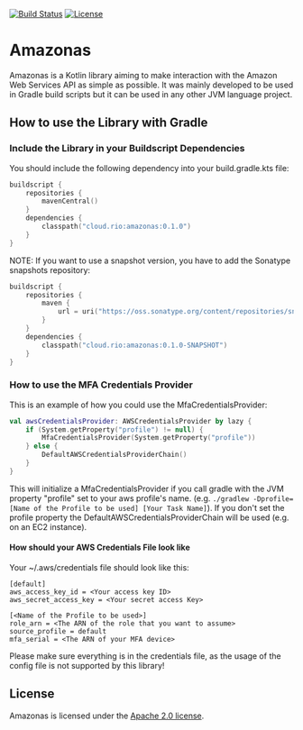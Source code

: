 [![Build Status](https://travis-ci.com/rio-cloud/amazonas.svg?branch=master)](https://travis-ci.com/rio-cloud/amazonas)
[![License](https://img.shields.io/badge/License-Apache%202.0-blue.svg)](https://opensource.org/licenses/Apache-2.0)

# Amazonas

Amazonas is a Kotlin library aiming to make interaction with the Amazon Web Services API as simple as possible.
It was mainly developed to be used in Gradle build scripts but it can be used in any other JVM language project.

## How to use the Library with Gradle

### Include the Library in your Buildscript Dependencies

You should include the following dependency into your build.gradle.kts file:
```kotlin
buildscript {
    repositories {
        mavenCentral()
    }
    dependencies {
        classpath("cloud.rio:amazonas:0.1.0")
    }
}
```

NOTE: If you want to use a snapshot version, you have to add the Sonatype snapshots repository:
```kotlin
buildscript {
    repositories {
        maven {
            url = uri("https://oss.sonatype.org/content/repositories/snapshots")
        }
    }
    dependencies {
        classpath("cloud.rio:amazonas:0.1.0-SNAPSHOT")
    }
}
```

### How to use the MFA Credentials Provider

This is an example of how you could use the MfaCredentialsProvider:

```kotlin
val awsCredentialsProvider: AWSCredentialsProvider by lazy {
    if (System.getProperty("profile") != null) {
        MfaCredentialsProvider(System.getProperty("profile"))
    } else {
        DefaultAWSCredentialsProviderChain()
    }
}
```

This will initialize a MfaCredentialsProvider if you call gradle with the JVM property "profile"
set to your aws profile's name. (e.g. ```./gradlew -Dprofile=[Name of the Profile to be used] [Your Task Name]```). 
If you don't set the profile property the DefaultAWSCredentialsProviderChain will be used (e.g. on an EC2 instance).

#### How should your AWS Credentials File look like

Your ~/.aws/credentials file should look like this:

```text
[default]
aws_access_key_id = <Your access key ID>
aws_secret_access_key = <Your secret access Key>

[<Name of the Profile to be used>]
role_arn = <The ARN of the role that you want to assume>
source_profile = default
mfa_serial = <The ARN of your MFA device>
```

Please make sure everything is in the credentials file, as the usage of the config file is not supported
by this library!

## License

Amazonas is licensed under the [Apache 2.0 license](https://github.com/rio-cloud/amazonas/blob/master/LICENSE).
